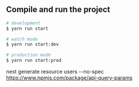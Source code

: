 ## Compile and run the project

```bash
# development
$ yarn run start

# watch mode
$ yarn run start:dev

# production mode
$ yarn run start:prod
```
nest generate resource users --no-spec
https://www.npmjs.com/package/api-query-params